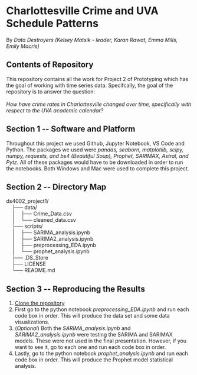 # Charlottesville Crime and UVA Schedule Patterns 
By _Data Destroyers (Kelsey Matsik - leader, Karan Rawat, Emma Mills, Emily Macris)_



## Contents of Repository
This repository contains all the work for Project 2 of Prototyping which has the goal of working with time series data. Specifcally, the goal of the repository is to answer the question: <br> <br>
_How have crime rates in Charlottesville changed over time, specifically with respect to the UVA academic calendar?_




## Section 1 -- Software and Platform
Throughout this project we used Github, Jupyter Notebook, VS Code and Python. The packages we used were _pandas, seaborn, matplotlib, scipy, numpy, requests, and bs4 (Beautiful Soup), Prophet, SARIMAX, Astral, and Pytz_. All of these packages would have to be downloaded in order to run the notebooks. Both Windows and Mac were used to complete this project.

## Section 2 -- Directory Map
ds4002_project1/<br>
&nbsp;&nbsp;&nbsp;&nbsp;├── data/<br>
&nbsp;&nbsp;&nbsp;&nbsp;│&nbsp;&nbsp;&nbsp;&nbsp;├── Crime_Data.csv<br>
&nbsp;&nbsp;&nbsp;&nbsp;│&nbsp;&nbsp;&nbsp;&nbsp;└── cleaned_data.csv<br>
&nbsp;&nbsp;&nbsp;&nbsp;├── scripts/<br>
&nbsp;&nbsp;&nbsp;&nbsp;│&nbsp;&nbsp;&nbsp;&nbsp;├── SARIMA_analysis.ipynb<br>
&nbsp;&nbsp;&nbsp;&nbsp;│&nbsp;&nbsp;&nbsp;&nbsp;├── SARIMA2_analysis.ipynb<br>
&nbsp;&nbsp;&nbsp;&nbsp;│&nbsp;&nbsp;&nbsp;&nbsp;├── preprocessing_EDA.ipynb<br>
&nbsp;&nbsp;&nbsp;&nbsp;│&nbsp;&nbsp;&nbsp;&nbsp;└── prophet_analysis.ipynb<br>
&nbsp;&nbsp;&nbsp;&nbsp;├── .DS_Store<br>
&nbsp;&nbsp;&nbsp;&nbsp;├── LICENSE<br>
&nbsp;&nbsp;&nbsp;&nbsp;└── README.md<br>



## Section 3 -- Reproducing the Results

1. [Clone the repository](https://github.com/kelseymatsik/ds4002_project2.git)
2. First go to the python notebook _preprocessing_EDA.ipynb_ and run each code box in order. This will produce the data set and some data visualizations.
4. (_Optional_) Both the _SARIMA_analysis.ipynb_ and _SARIMA2_analysis.ipynb_ were testing the SARIMA and SARIMAX models. These were not used in the final presentation. However, if you want to see it, go to each one and run each code box in order. 
6. Lastly, go to the python notebook _prophet_analysis.ipynb_ and run each code box in order. This will produce the Prophet model statistical analysis. 
